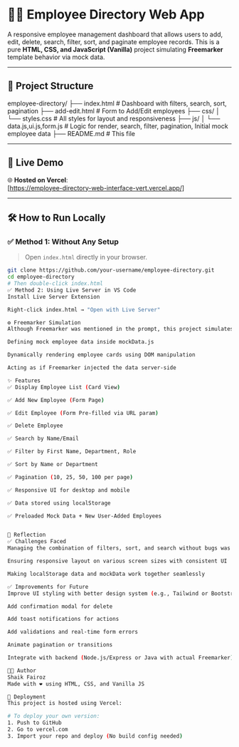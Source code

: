 # 🧑‍💼 Employee Directory Web App

A responsive employee management dashboard that allows users to add, edit, delete, search, filter, sort, and paginate employee records. This is a pure **HTML, CSS, and JavaScript (Vanilla)** project simulating **Freemarker** template behavior via mock data.

---

## 📁 Project Structure

employee-directory/
├── index.html # Dashboard with filters, search, sort, pagination
├── add-edit.html # Form to Add/Edit employees
├── css/
│ └── styles.css # All styles for layout and responsiveness
├── js/
│ └── data.js,ui.js,form.js # Logic for render, search, filter, pagination, Initial mock employee data
├── README.md # This file



---

## 🚀 Live Demo

🌐 **Hosted on Vercel**:  
[https://employee-directory-web-interface-vert.vercel.app/]

---

## 🛠️ How to Run Locally

### ✅ Method 1: Without Any Setup

> Open `index.html` directly in your browser.

```bash
git clone https://github.com/your-username/employee-directory.git
cd employee-directory
# Then double-click index.html
✅ Method 2: Using Live Server in VS Code
Install Live Server Extension

Right-click index.html → "Open with Live Server"

⚙️ Freemarker Simulation
Although Freemarker was mentioned in the prompt, this project simulates Freemarker rendering using JavaScript by:

Defining mock employee data inside mockData.js

Dynamically rendering employee cards using DOM manipulation

Acting as if Freemarker injected the data server-side

✨ Features
✅ Display Employee List (Card View)

✅ Add New Employee (Form Page)

✅ Edit Employee (Form Pre-filled via URL param)

✅ Delete Employee

✅ Search by Name/Email

✅ Filter by First Name, Department, Role

✅ Sort by Name or Department

✅ Pagination (10, 25, 50, 100 per page)

✅ Responsive UI for desktop and mobile

✅ Data stored using localStorage

✅ Preloaded Mock Data + New User-Added Employees


💭 Reflection
✅ Challenges Faced
Managing the combination of filters, sort, and search without bugs was tricky

Ensuring responsive layout on various screen sizes with consistent UI

Making localStorage data and mockData work together seamlessly

✅ Improvements for Future
Improve UI styling with better design system (e.g., Tailwind or Bootstrap)

Add confirmation modal for delete

Add toast notifications for actions

Add validations and real-time form errors

Animate pagination or transitions

Integrate with backend (Node.js/Express or Java with actual Freemarker)

👨‍💻 Author
Shaik Fairoz
Made with ❤️ using HTML, CSS, and Vanilla JS

📌 Deployment
This project is hosted using Vercel:

# To deploy your own version:
1. Push to GitHub
2. Go to vercel.com
3. Import your repo and deploy (No build config needed)
